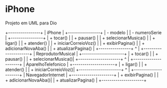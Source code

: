 # iPhone
 Projeto em UML para Dio

 +----------------+
|    iPhone      |
+----------------+
| - modelo       |
| - numeroSerie  |
+----------------+
| + tocar()      |
| + pausar()     |
| + selecionarMusica() |
| + ligar()      |
| + atender()    |
| + iniciarCorreioVoz() |
| + exibirPagina() |
| + adicionarNovaAba() |
| + atualizarPagina() |
+----------------+
       ^
       |
+---------------------+
| ReprodutorMusical   |
+---------------------+
| + tocar()           |
| + pausar()          |
| + selecionarMusica()|
+---------------------+
       ^
       |
+---------------------+
| AparelhoTelefonico  |
+---------------------+
| + ligar()           |
| + atender()         |
| + iniciarCorreioVoz()|
+---------------------+
       ^
       |
+---------------------+
| NavegadorInternet   |
+---------------------+
| + exibirPagina()    |
| + adicionarNovaAba()|
| + atualizarPagina() |
+---------------------+

